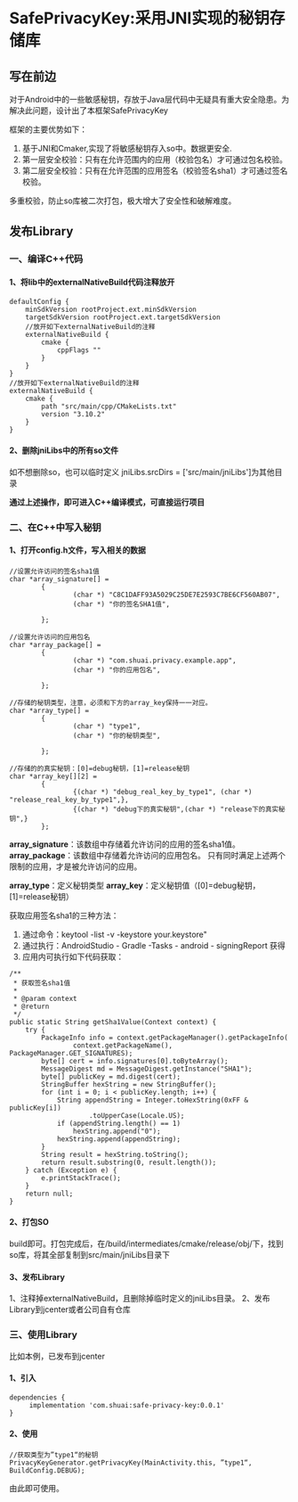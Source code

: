 # SafePrivacyKey:采用JNI实现的秘钥存储库

## 写在前边

对于Android中的一些敏感秘钥，存放于Java层代码中无疑具有重大安全隐患。为解决此问题，设计出了本框架SafePrivacyKey

框架的主要优势如下：

1. 基于JNI和Cmaker,实现了将敏感秘钥存入so中。数据更安全.
2. 第一层安全校验：只有在允许范围内的应用（校验包名）才可通过包名校验。
3. 第二层安全校验：只有在允许范围的应用签名（校验签名sha1）才可通过签名校验。

多重校验，防止so库被二次打包，极大增大了安全性和破解难度。

## 发布Library

### 一、编译C++代码

#### 1、将lib中的externalNativeBuild代码注释放开

```
defaultConfig {
    minSdkVersion rootProject.ext.minSdkVersion
    targetSdkVersion rootProject.ext.targetSdkVersion
    //放开如下externalNativeBuild的注释
    externalNativeBuild {
        cmake {
            cppFlags ""
        }
    }
}
//放开如下externalNativeBuild的注释
externalNativeBuild {
    cmake {
        path "src/main/cpp/CMakeLists.txt"
        version "3.10.2"
    }
}

```

#### 2、删除jniLibs中的所有so文件

如不想删除so，也可以临时定义 jniLibs.srcDirs = ['src/main/jniLibs']为其他目录

**通过上述操作，即可进入C++编译模式，可直接运行项目**

### 二、在C++中写入秘钥

#### 1、打开config.h文件，写入相关的数据
```
//设置允许访问的签名sha1值
char *array_signature[] =
        {
                (char *) "C8C1DAFF93A5029C25DE7E2593C7BE6CF560AB07",
                (char *) "你的签名SHA1值",

        };

//设置允许访问的应用包名
char *array_package[] =
        {
                (char *) "com.shuai.privacy.example.app",
                (char *) "你的应用包名",

        };

//存储的秘钥类型，注意，必须和下方的array_key保持一一对应。
char *array_type[] =
        {
                (char *) "type1",
                (char *) "你的秘钥类型",

        };

//存储的的真实秘钥：[0]=debug秘钥，[1]=release秘钥
char *array_key[][2] =
        {
                {(char *) "debug_real_key_by_type1", (char *) "release_real_key_by_type1",},
                {(char *) "debug下的真实秘钥",(char *) "release下的真实秘钥",}
        };
```
**array_signature**：该数组中存储着允许访问的应用的签名sha1值。
**array_package**：该数组中存储着允许访问的应用包名。
只有同时满足上述两个限制的应用，才是被允许访问的应用。

**array_type**：定义秘钥类型
**array_key**：定义秘钥值（[0]=debug秘钥，[1]=release秘钥）

获取应用签名sha1的三种方法：

1. 通过命令：keytool -list -v -keystore your.keystore"
2. 通过执行：AndroidStudio - Gradle -Tasks - android - signingReport  获得
3. 应用内可执行如下代码获取：
```
/**
 * 获取签名sha1值
 *
 * @param context
 * @return
 */
public static String getSha1Value(Context context) {
    try {
        PackageInfo info = context.getPackageManager().getPackageInfo(
                context.getPackageName(), PackageManager.GET_SIGNATURES);
        byte[] cert = info.signatures[0].toByteArray();
        MessageDigest md = MessageDigest.getInstance("SHA1");
        byte[] publicKey = md.digest(cert);
        StringBuffer hexString = new StringBuffer();
        for (int i = 0; i < publicKey.length; i++) {
            String appendString = Integer.toHexString(0xFF & publicKey[i])
                    .toUpperCase(Locale.US);
            if (appendString.length() == 1)
                hexString.append("0");
            hexString.append(appendString);
        }
        String result = hexString.toString();
        return result.substring(0, result.length());
    } catch (Exception e) {
        e.printStackTrace();
    }
    return null;
}

```

#### 2、打包SO

build即可。打包完成后，在/build/intermediates/cmake/release/obj/下，找到so库，将其全部复制到src/main/jniLibs目录下

#### 3、发布Library

1、注释掉externalNativeBuild，且删除掉临时定义的jniLibs目录。
2、发布Library到jcenter或者公司自有仓库

### 三、使用Library

比如本例，已发布到jcenter

#### 1、引入
```
dependencies {
     implementation 'com.shuai:safe-privacy-key:0.0.1'
}

```
#### 2、使用

```
//获取类型为”type1“的秘钥
PrivacyKeyGenerator.getPrivacyKey(MainActivity.this, ”type1“, BuildConfig.DEBUG);

```

由此即可使用。

